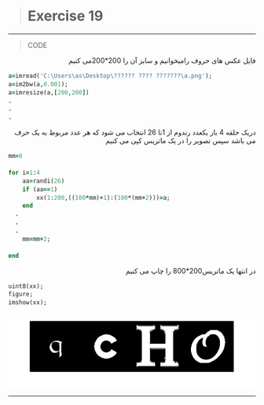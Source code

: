 
> # Exercise 19
***


>CODE
 <div dir="rtl">
فایل عکس های حروف رامیخوانیم و سایز آن را 200*200می کنیم
 </div>


```ruby
a=imread('C:\Users\as\Desktop\?????? ???? ???????\a.png');
a=im2bw(a,0.001);
a=imresize(a,[200,200])
.
.
.

```
 <div dir="rtl">
دریک حلقه 4 بار یکعدد رندوم از 1تا 26 انتخاب می شود که هر عدد مربوط به یک حرف می باشد سپس تصویر را در یک ماتریس کپی می کنیم
 </div>
     
```ruby
mm=0

for i=1:4
    aa=randi(26)
    if (aa==1)
        xx(1:200,((100*mm)+1):(100*(mm+2)))=a;     
    end
  .
  .
  .
    mm=mm+2;
    
end

```
 <div dir="rtl">
در انتها  یک ماتریس200*800 را چاپ می کنیم
 </div>
     
```ruby
uint8(xx);
figure;
imshow(xx);
```
![alt text](https://github.com/semnan-university-ai/image-processing-class/blob/main/excersiecs/afsaneh427726/19/kap19.jpg)
***


